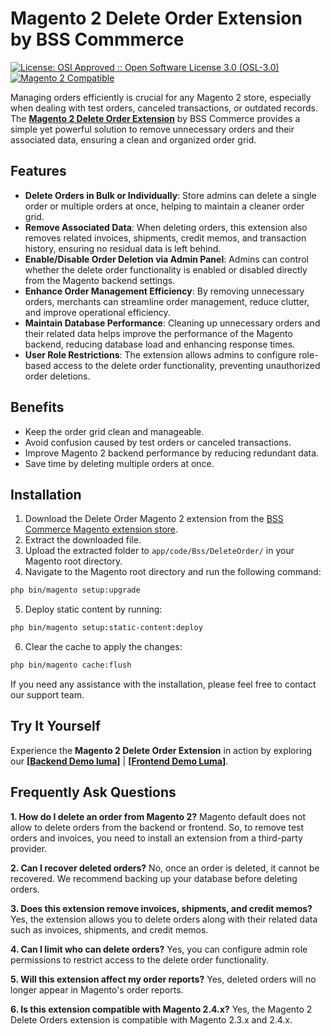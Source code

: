 # Magento 2 Delete Order Extension by BSS Commmerce

[![License: OSI Approved :: Open Software License 3.0 (OSL-3.0)](https://img.shields.io/badge/License-OSL--3.0-blueviolet.svg)](https://opensource.org/licenses/OSL-3.0)
[![Magento 2 Compatible](https://img.shields.io/badge/Magento%202-Compatible-brightgreen.svg)](https://www.magento.com/)

Managing orders efficiently is crucial for any Magento 2 store, especially when dealing with test orders, canceled transactions, or outdated records. The **[Magento 2 Delete Order Extension](https://bsscommerce.com/magento-2-delete-order-extension.html)** by BSS Commerce provides a simple yet powerful solution to remove unnecessary orders and their associated data, ensuring a clean and organized order grid.

## Features

* **Delete Orders in Bulk or Individually**: Store admins can delete a single order or multiple orders at once, helping to maintain a cleaner order grid.
* **Remove Associated Data**: When deleting orders, this extension also removes related invoices, shipments, credit memos, and transaction history, ensuring no residual data is left behind.
* **Enable/Disable Order Deletion via Admin Panel**: Admins can control whether the delete order functionality is enabled or disabled directly from the Magento backend settings.
* **Enhance Order Management Efficiency**: By removing unnecessary orders, merchants can streamline order management, reduce clutter, and improve operational efficiency.
* **Maintain Database Performance**: Cleaning up unnecessary orders and their related data helps improve the performance of the Magento backend, reducing database load and enhancing response times.
* **User Role Restrictions**: The extension allows admins to configure role-based access to the delete order functionality, preventing unauthorized order deletions.

## Benefits

* Keep the order grid clean and manageable.
* Avoid confusion caused by test orders or canceled transactions.
* Improve Magento 2 backend performance by reducing redundant data.
* Save time by deleting multiple orders at once.

## Installation
1. Download the Delete Order Magento 2 extension from the [BSS Commerce Magento extension store](https://bsscommerce.com/magento-2-extensions.html).
2. Extract the downloaded file.
3. Upload the extracted folder to `app/code/Bss/DeleteOrder/` in your Magento root directory.
4. Navigate to the Magento root directory and run the following command:
```bash
php bin/magento setup:upgrade
```
5. Deploy static content by running:
```bash
php bin/magento setup:static-content:deploy
```
6. Clear the cache to apply the changes:
```bash
php bin/magento cache:flush
```
If you need any assistance with the installation, please feel free to contact our support team.

## Try It Yourself
Experience the **Magento 2 Delete Order Extension** in action by exploring our **[[Backend Demo luma](https://delete-order.demom2.bsscommerce.com/admin/sales/order/index/key/0eb5d7d124764507b48bb25d20bf784edc75847442a86fac1872114eb5eca182/)]** | **[[Frontend Demo Luma](https://delete-order.demom2.bsscommerce.com/)]**.

## Frequently Ask Questions

**1. How do I delete an order from Magento 2?**
Magento default does not allow to delete orders from the backend or frontend. So, to remove test orders and invoices, you need to install an extension from a third-party provider. 

**2. Can I recover deleted orders?**
No, once an order is deleted, it cannot be recovered. We recommend backing up your database before deleting orders.

**3. Does this extension remove invoices, shipments, and credit memos?**
Yes, the extension allows you to delete orders along with their related data such as invoices, shipments, and credit memos.

**4. Can I limit who can delete orders?**
Yes, you can configure admin role permissions to restrict access to the delete order functionality.

**5. Will this extension affect my order reports?**
Yes, deleted orders will no longer appear in Magento's order reports.

**6. Is this extension compatible with Magento 2.4.x?**
Yes, the Magento 2 Delete Orders extension is compatible with Magento 2.3.x and 2.4.x.




